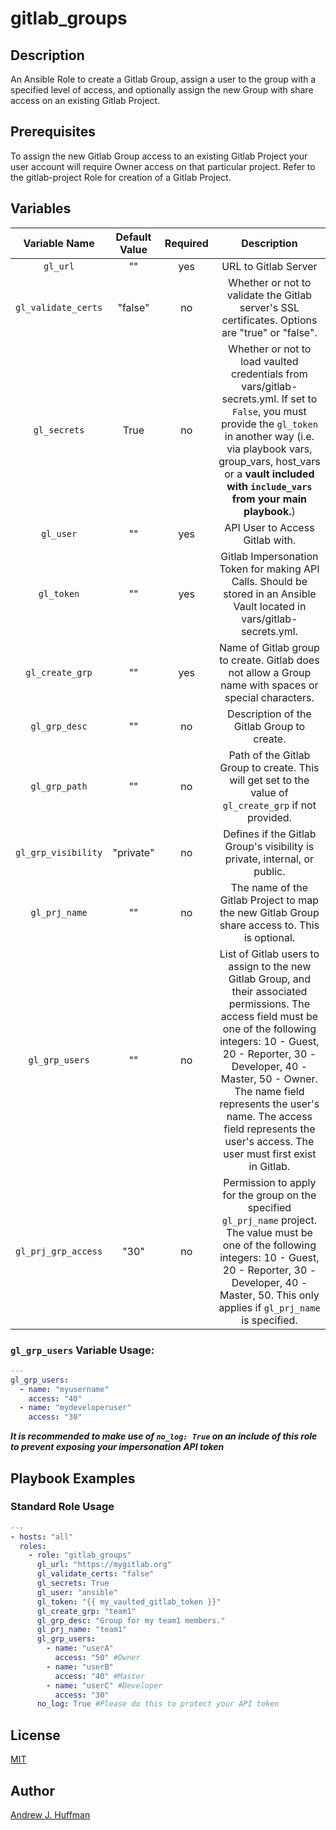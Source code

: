 # gitlab_groups  
## Description  
An Ansible Role to create a Gitlab Group, assign a user to the group with a specified level of access, and optionally assign the new Group with share access on an existing Gitlab Project.
## Prerequisites
To assign the new Gitlab Group access to an existing Gitlab Project your user account will require Owner access on that particular project. Refer to the gitlab-project Role for creation of a Gitlab Project.
## Variables  
|Variable Name|Default Value|Required|Description|
|:---:|:---:|:---:|:---:|
|`gl_url`|""|yes|URL to Gitlab Server|
|`gl_validate_certs`|"false"|no|Whether or not to validate the Gitlab server's SSL certificates.  Options are "true" or "false".|
|`gl_secrets`|True|no|Whether or not to load vaulted credentials from vars/gitlab-secrets.yml.  If set to `False`, you must provide the `gl_token` in another way (i.e. via playbook vars, group_vars, host_vars or a **vault included with `include_vars` from your main playbook.**)|
|`gl_user`|""|yes|API User to Access Gitlab with.|
|`gl_token`|""|yes|Gitlab Impersonation Token for making API Calls. Should be stored in an Ansible Vault located in vars/gitlab-secrets.yml.|
|`gl_create_grp`|""|yes|Name of Gitlab group to create.  Gitlab does not allow a Group name with spaces or special characters.|
|`gl_grp_desc`|""|no|Description of the Gitlab Group to create.|
|`gl_grp_path`|""|no|Path of the Gitlab Group to create. This will get set to the value of `gl_create_grp` if not provided.|
|`gl_grp_visibility`|"private"|no|Defines if the Gitlab Group's visibility is private, internal, or public.|
|`gl_prj_name`|""|no|The name of the Gitlab Project to map the new Gitlab Group share access to. This is optional.|
|`gl_grp_users`|""|no|List of Gitlab users to assign to the new Gitlab Group, and their associated permissions.  The access field must be one of the following integers: 10 - Guest, 20 - Reporter, 30 - Developer, 40 - Master, 50 - Owner.  The name field represents the user's name.  The access field represents the user's access.  The user must first exist in Gitlab.|
|`gl_prj_grp_access`|"30"|no|Permission to apply for the group on the specified `gl_prj_name` project.  The value must be one of the following integers: 10 - Guest, 20 - Reporter, 30 - Developer, 40 - Master, 50.  This only applies if `gl_prj_name` is specified.|  
### `gl_grp_users` Variable Usage:  
```yaml
---
gl_grp_users:
  - name: "myusername"
    access: "40"
  - name: "mydeveloperuser"
    access: "30"
```
***It is recommended to make use of `no_log: True` on an include of this role to prevent exposing your impersonation API token***
## Playbook Examples
### Standard Role Usage
```yaml
---
- hosts: "all"
  roles:
    - role: "gitlab_groups"
      gl_url: "https://mygitlab.org"
      gl_validate_certs: "false"
      gl_secrets: True
      gl_user: "ansible"
      gl_token: "{{ my_vaulted_gitlab_token }}"
      gl_create_grp: "team1"
      gl_grp_desc: "Group for my team1 members."
      gl_prj_name: "team1"
      gl_grp_users:
        - name: "userA"
          access: "50" #Owner
        - name: "userB"
          access: "40" #Master
        - name: "userC" #Developer
          access: "30"
      no_log: True #Please do this to protect your API token
```
## License
[MIT](LICENSE)

## Author
[Andrew J. Huffman](https://github.com/ahuffman)
